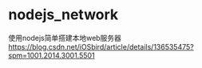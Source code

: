 # nodejs_network
使用nodejs简单搭建本地web服务器
https://blog.csdn.net/iOSbird/article/details/136535475?spm=1001.2014.3001.5501
